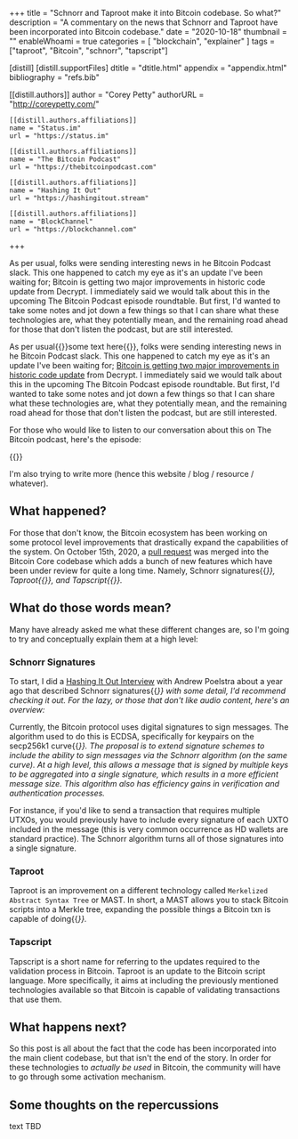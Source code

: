+++
title = "Schnorr and Taproot make it into Bitcoin codebase. So what?"
description = "A commentary on the news that Schnorr and Taproot have been incorporated into Bitcoin codebase."
date = "2020-10-18"
thumbnail = ""
enableWhoami = true
categories = [
  "blockchain", "explainer"
]
tags = ["taproot", "Bitcoin", "schnorr", "tapscript"]

[distill]
  [distill.supportFiles]
  dtitle = "dtitle.html"
  appendix = "appendix.html"
  bibliography = "refs.bib"

  [[distill.authors]]
  author = "Corey Petty"
  authorURL = "http://coreypetty.com/"

    [[distill.authors.affiliations]]
    name = "Status.im"
    url = "https://status.im"

    [[distill.authors.affiliations]]
    name = "The Bitcoin Podcast"
    url = "https://thebitcoinpodcast.com"

    [[distill.authors.affiliations]]
    name = "Hashing It Out"
    url = "https://hashingitout.stream"

    [[distill.authors.affiliations]]
    name = "BlockChannel"
    url = "https://blockchannel.com"
+++


<d-abstract>
  <p>As per usual, folks were sending interesting news in he Bitcoin Podcast slack. This one happened to catch my eye as it's an update I've been waiting for; Bitcoin is getting two major improvements in historic code update from Decrypt. I immediately said we would talk about this in the upcoming The Bitcoin Podcast episode roundtable. But first, I'd wanted to take some notes and jot down a few things so that I can share what these technologies are, what they potentially mean, and the remaining road ahead for those that don't listen the podcast, but are still interested. </p>
</d-abstract>

As per usual{{<footnote>}}some text here{{</footnote>}}, folks were sending interesting news in he Bitcoin Podcast slack. This one happened to catch my eye as it's an update I've been waiting for; [Bitcoin is getting two major improvements in historic code update](https://decrypt.co/45138/bitcoin-is-getting-two-major-improvements-in-historic-code-update) from Decrypt. I immediately said we would talk about this in the upcoming The Bitcoin Podcast episode roundtable. But first, I'd wanted to take some notes and jot down a few things so that I can share what these technologies are, what they potentially mean, and the remaining road ahead for those that don't listen the podcast, but are still interested. 

For those who would like to listen to our conversation about this on The Bitcoin podcast, here's the episode:

{{<podcast-embed url="https://player.simplecast.com/282003ff-6b58-4359-93e9-b807f87704f4?dark=true">}}

I'm also trying to write more (hence this website / blog / resource / whatever).

## What happened?
For those that don't know, the Bitcoin ecosystem has been working on some protocol level improvements that drastically expand the capabilities of the system. On October 15th, 2020, a [pull request](https://github.com/bitcoin/bitcoin/pull/19953) was merged into the Bitcoin Core codebase which adds a bunch of new features which have been under review for quite a long time. Namely, Schnorr signatures{{<cite bib="BIP340-schnorr">}}, Taproot{{<cite bib="BIP341-taproot">}}, and Tapscript{{<cite bib="BIP342-tapscript">}}.

## What do those words mean?
Many have already asked me what these different changes are, so I'm going to try and conceptually explain them at a high level:

### Schnorr Signatures
To start, I did a [Hashing It Out Interview](http://thebitcoinpodcast.com/hashing-it-out-51/) with Andrew Poelstra about a year ago that described Schnorr signatures{{<cite bib="schnorrwikipedia">}} with some detail, I'd recommend checking it out. For the lazy, or those that don't like audio content, here's an overview:

Currently, the Bitcoin protocol uses digital signatures to sign messages. The algorithm used to do this is ECDSA, specifically for keypairs on the secp256k1 curve{{<cite bib="BIP340-schnorr,khatwani2020schnorr">}}. The proposal is to extend signature schemes to include the ability to sign messages via the Schnorr algorithm (on the same curve). At a high level, _this allows a message that is signed by multiple keys to be aggregated into a single signature_, which results in a more efficient message size. This algorithm also has efficiency gains in verification and authentication processes. 

For instance, if you'd like to send a transaction that requires multiple UTXOs, you would previously have to include every signature of each UXTO included in the message (this is very common occurrence as HD wallets are standard practice). The Schnorr algorithm turns all of those signatures into a single signature. 

### Taproot
Taproot is an improvement on a different technology called `Merkelized Abstract Syntax Tree` or MAST. In short, a MAST allows you to stack Bitcoin scripts into a Merkle tree, expanding the possible things a Bitcoin txn is capable of doing{{<cite bib="khatwani2020taproot">}}. 

### Tapscript
Tapscript is a short name for referring to the updates required to the validation process in Bitcoin. Taproot is an update to the Bitcoin script language. More specifically, it aims at including the previously mentioned technologies available so that Bitcoin is capable of validating transactions that use them. 

## What happens next?
So this post is all about the fact that the code has been incorporated into the main client codebase, but that isn't the end of the story. In order for these technologies to _actually be used_ in Bitcoin, the community will have to go through some activation mechanism. 

## Some thoughts on the repercussions
text TBD